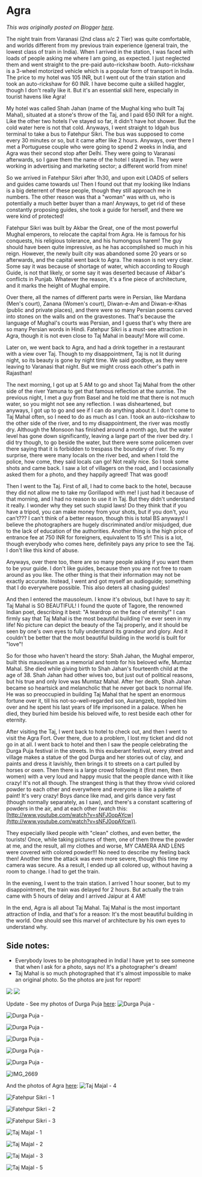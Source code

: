 # Agra

*This was originally posted on Blogger [here](https://photopensieve.blogspot.com/2011/10/agra.html)*.

The night train from Varanasi (2nd class a/c 2 Tier) was quite comfortable, and worlds different from my previous train experience (general train, the lowest class of train in India). When I arrived in the station, I was faced with loads of people asking me where I am going, as expected. I just neglected them and went straight to the pre-paid auto-rickshaw booth. Auto-rickshaw is a 3-wheel motorized vehicle which is a popular form of transport in India. The price to my hotel was 105 INR, but I went out of the train station and took an auto-rickshaw for 60 INR. I have become quite a skilled haggler, though I don't really like it. But it's an essential skill here, especially in tourist havens like Agra!

My hotel was called Shah Jahan (name of the Mughal king who built Taj Mahal), situated at a stone's throw of the Taj, and I paid 650 INR for a night. Like the other two hotels I've stayed so far, it didn't have hot shower. But the cold water here is not that cold. Anyways, I went straight to Idgah bus terminal to take a bus to Fatehpur Sikri. The bus was supposed to come every 30 minutes or so, but it came after like 2 hours. Anyways, over there I met a Portuguese couple who were going to spend 2 weeks in India, and Agra was their second stop after Delhi. They were going to Varanasi afterwards, so I gave them the name of the hotel I stayed in. They were working in advertising and marketing sector; a different world from mine!

So we arrived in Fatehpur Sikri after 1h30, and upon exit LOADS of sellers and guides came towards us! Then I found out that my looking like Indians is a big deterrent of these people, though they still approach me in numbers. The other reason was that a "woman" was with us, who is potentially a much better buyer than a man! Anyways, to get rid of these constantly proposing guides, she took a guide for herself, and there we were kind of protected!

Fatehpur Sikri was built by Akbar the Great, one of the most powerful Mughal emperors, to relocate the capital from Agra. He is famous for his conquests, his religious tolerance, and his humongous harem! The guy should have been quite impressive, as he has accomplished so much in his reign. However, the newly built city was abandoned some 20 years or so afterwards, and the capital went back to Agra. The reason is not very clear. Some say it was because of shortage of water, which according to Rough Guide, is not that likely, or some say it was deserted because of Akbar's conflicts in Punjab. Whatever the reason, it's a fine piece of architecture, and it marks the height of Mughal empire.

Over there, all the names of different parts were in Persian, like Mardana (Men's court), Zanana (Women's court), Diwan-e-Am and Diwan-e-Khas (public and private places), and there were so many Persian poems carved into stones on the walls and on the gravestones. That's because the language of Mughal's courts was Persian, and I guess that's why there are so many Persian words in Hindi. Fatehpur Sikri is a must-see attraction in Agra, though it is not even close to Taj Mahal in beauty! More will come.

Later on, we went back to Agra, and had a drink together in a restaurant with a view over Taj. Though to my disappointment, Taj is not lit during night, so its beauty is gone by night time. We said goodbye, as they were leaving to Varanasi that night. But we might cross each other's path in Rajasthan!

The next morning, I got up at 5 AM to go and shoot Taj Mahal from the other side of the river Yamuna to get that famous reflection at the sunrise. The previous night, I met a guy from Basel and he told me that there is not much water, so you might not see any reflection. I was disheartened, but anyways, I got up to go and see if I can do anything about it. I don't come to Taj Mahal often, so I need to do as much as I can. I took an auto-rickshaw to the other side of the river, and to my disappointment, the river was mostly dry. Although the Monsoon has finished around a month ago, but the water level has gone down significantly, leaving a large part of the river bed dry. I did try though, to go beside the water, but there were some policemen over there saying that it is forbidden to trespass the boundary of river. To my surprise, there were many locals on the river bed, and when I told the police, how come, they said locals can go! Not really nice. So I took some shots and came back. I saw a lot of villagers on the road, and I occasionally asked them for a photo, and they happily agreed! That was good!

Then I went to the Taj. First of all, I had to come back to the hotel, because they did not allow me to take my Gorillapod with me! I just had it because of that morning, and I had no reason to use it in Taj. But they didn't understand it really. I wonder why they set such stupid laws! Do they think that if you have a tripod, you can make money from your shots, but if you don't, you can't??? I can't think of a better reason, though this is total BS anyways! I believe the photographers are hugely discriminated and/or misjudged, due to the lack of education of the authorities. Another thing is the high price of entrance fee at 750 INR for foreigners, equivalent to 15 sfr! This is a lot, though everybody who comes here, definitely pays any price to see the Taj. I don't like this kind of abuse.

Anyways, over there too, there are so many people asking if you want them to be your guide. I don't like guides, because then you are not free to roam around as you like. The other thing is that their information may not be exactly accurate. Instead, I went and got myself an audioguide; something that I do everywhere possible. This also deters all chasing guides!

And then I entered the mausoleum. I know it's obvious, but I have to say it: Taj Mahal is SO BEAUTIFUL! I found the quote of Tagore, the renowned Indian poet, describing it best: "A teardrop on the face of eternity!" I can firmly say that Taj Mahal is the most beautiful building I've ever seen in my life! No picture can depict the beauty of the Taj properly, and it should be seen by one's own eyes to fully understand its grandeur and glory. And it couldn't be better that the most beautiful building in the world is built for "love"!

So for those who haven't heard the story: Shah Jahan, the Mughal emperor, built this mausoleum as a memorial and tomb for his beloved wife, Mumtaz Mahal. She died while giving birth to Shah Jahan's fourteenth child at the age of 38. Shah Jahan had other wives too, but just out of political reasons, but his true and only love was Mumtaz Mahal. After her death, Shah Jahan became so heartsick and melancholic that he never got back to normal life. He was so preoccupied in building Taj Mahal that he spent an enormous fortune over it, till his not-so-well-regarded son, Aurangzeb, toppled him over and he spent his last years of life imprisoned in a palace. When he died, they buried him beside his beloved wife, to rest beside each other for eternity.

After visiting the Taj, I went back to hotel to check out, and then I went to visit the Agra Fort. Over there, due to a problem, I lost my ticket and did not go in at all. I went back to hotel and then I saw the people celebrating the Durga Puja festival in the streets. In this exuberant festival, every street and village makes a statue of the god Durga and her stories out of clay, and paints and dress it lavishly, then brings it to streets on a cart pulled by horses or oxen. Then there is a large crowd following it (first men, then women) with a very loud and happy music that the people dance with it like crazy! It's not all though. The strangest thing is that they throw vivid colored powder to each other and everywhere and everyone is like a palette of paint! It's very crazy! Boys dance like mad, and girls dance very fast (though normally separately, as I saw), and there's a constant scattering of powders in the air, and at each other (watch this: [http://www.youtube.com/watch?v=sNFJ0opAYcw](http://www.youtube.com/watch?v=sNFJ0opAYcw)).

They especially liked people with "clean" clothes, and even better, the tourists! Once, while taking pictures of them, one of them threw the powder at me, and the result, all my clothes and worse, MY CAMERA AND LENS were covered with colored powder!!! No need to describe my feeling back then! Another time the attack was even more severe, though this time my camera was secure. As a result, I ended up all colored up, without having a room to change. I had to get the train.

In the evening, I went to the train station. I arrived 1 hour sooner, but to my disappointment, the train was delayed for 2 hours. But actually the train came with 5 hours of delay and I arrived Jaipur at 4 AM!

In the end, Agra is all about Taj Mahal. Taj Mahal is the most important attraction of India, and that's for a reason: It's the most beautiful building in the world. One should see this marvel of architecture by his own eyes to understand why.

## Side notes:

- Everybody loves to be photographed in India! I have yet to see someone that when I ask for a photo, says no! It's a photographer's dream!
- Taj Mahal is so much photographed that it's almost impossible to make an original photo. So the photos are just for report!

![](https://blogger.googleusercontent.com/img/b/R29vZ2xl/AVvXsEg607tSTGiwhvMy5QOUpb6HkOq0V1eLoI7sB2aKM3j2h5goxCO0ut4dgms4JJLyaJpQI1m8sK2YNi9rFs27tGmgwv4SzKTVEmezp-eODsngPiMVkXEI72VL9sEhcjxp_M11uEiwy-6grD4Q/s320/photo+1-749523.JPG)
![](https://blogger.googleusercontent.com/img/b/R29vZ2xl/AVvXsEjUY0fWGBpuNXuiJQ7TGY8PamKqptD76dLMB6RSgm2J83P7At2tPAXJDc8in8qRwhRB0EYXsfU_3mfxHHSw_frJs1fG38wtQlV_fDkr9ouSXPfYrLe1Gc4ER5wBllhTbmnHgwzWFeYuSvMZ/s320/photo+2-750537.JPG)

Update - See my photos of Durga Puja [here](http://www.flickr.com/photos/8413680@N08/sets/72157627932184551/):
![Durga Puja -](http://farm7.static.flickr.com/6036/6314209231_87c1d0d10a_b.jpg)

![Durga Puja -](http://farm7.static.flickr.com/6107/6314729532_abbd76da71_b.jpg)

![Durga Puja -](http://farm7.static.flickr.com/6237/6314210669_3489c2e663_b.jpg)

![Durga Puja -](http://farm7.static.flickr.com/6223/6314211111_6cc28a2b17_b.jpg)

![Durga Puja -](http://farm7.static.flickr.com/6045/6314211713_e09830a863_b.jpg)

![Durga Puja -](http://farm7.static.flickr.com/6211/6314212249_34f1764deb_b.jpg)

![IMG_2669](http://farm7.static.flickr.com/6035/6314729140_eee30d6f75_b.jpg)

And the photos of Agra [here](http://www.flickr.com/photos/8413680@N08/sets/72157627925351517/):
![Taj Majal - 4](http://farm7.static.flickr.com/6233/6311961328_9a819c0ce4_b.jpg)

![Fatehpur Sikri - 1](http://farm7.static.flickr.com/6117/6311960024_5dde0cdac7_b.jpg)

![Fatehpur Sikri - 2](http://farm7.static.flickr.com/6056/6311960418_14c045a778_b.jpg)

![Fatehpur Sikri - 3](http://farm7.static.flickr.com/6094/6311439905_ceacf260b8_b.jpg)

![Taj Majal - 1](http://farm7.static.flickr.com/6097/6311440083_253eb67362_b.jpg)

![Taj Majal - 2](http://farm7.static.flickr.com/6236/6311440343_248c3c9953_b.jpg)

![Taj Majal - 3](http://farm7.static.flickr.com/6111/6311440551_aa411a73c6_b.jpg)

![Taj Majal - 5](http://farm7.static.flickr.com/6096/6311961502_15faa5039f_b.jpg)